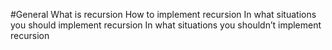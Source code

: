 #General
What is recursion
How to implement recursion
In what situations you should implement recursion
In what situations you shouldn’t implement recursion
